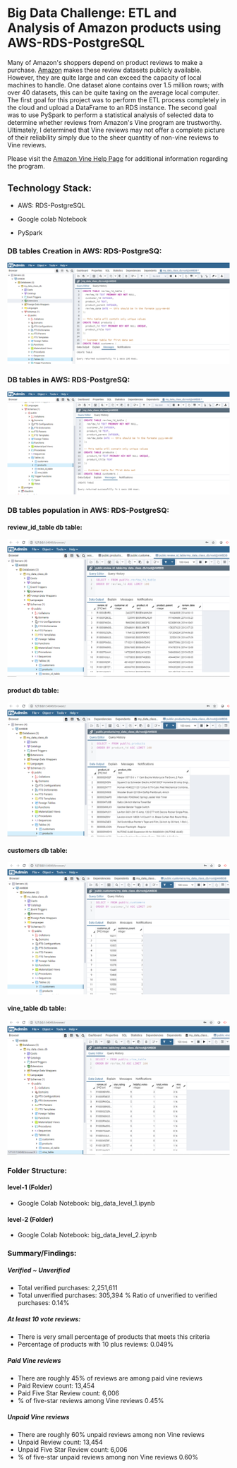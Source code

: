 # Big Data Challenge: ETL and Analysis of Amazon products using AWS-RDS-PostgreSQL

Many of Amazon's shoppers depend on product reviews to make a purchase. [Amazon](https://s3.amazonaws.com/amazon-reviews-pds/tsv/index.txt) makes these review datasets publicly available. However, they are quite large and can exceed the capacity of local machines to handle. One dataset alone contains over 1.5 million rows; with over 40 datasets, this can be quite taxing on the average local computer. The first goal for this project was to perform the ETL process completely in the cloud and upload a DataFrame to an RDS instance. The second goal was to use PySpark to perform a statistical analysis of selected data to determine whether reviews from Amazon's Vine program are trustworthy. Ultimately, I determined that Vine reviews may not offer a complete picture of their reliability simply due to the sheer quantity of non-vine reviews to Vine reviews.

Please visit the [Amazon Vine Help Page](https://www.amazon.com/gp/vine/help?ie=UTF8) for additional information regarding the program.

## Technology Stack:

* AWS: RDS-PostgreSQL

* Google colab Notebook

* PySpark


### DB tables Creation in AWS: RDS-PostgreSQ:

![schema file](Images/dbTable1.PNG)

### DB tables in AWS: RDS-PostgreSQ:

![schema file](Images/dbTable2.PNG)

### DB tables population in AWS: RDS-PostgreSQ:

#### review_id_table db table:
![schema file](Images/dbTablePop_1.PNG)

#### product db table:
![schema file](Images/dbTablePop_2.PNG)

#### customers db table:
![schema file](Images/dbTablePop_3.PNG)

#### vine_table db table:
![schema file](Images/dbTablePop_4.PNG)

### Folder Structure:
   
#### level-1 (Folder)
- Google Colab Notebook: big_data_level_1.ipynb  
   
#### level-2 (Folder)
  
  * Google Colab Notebook: big_data_level_2.ipynb 


### Summary/Findings:
##### Verified ~ Unverified 
- Total verified purchases: 2,251,611
- Total unverified purchases: 305,394
% Ratio of unverified to verified purchases: 0.14%

##### At least 10 vote reviews:  
- There is very small percentage of products that meets this criteria 
- Percentage of products with 10 plus reviews:  0.049%

##### Paid Vine reviews
- There are roughly 45% of reviews are among paid vine reviews
- Paid Review count:  13,454
- Paid Five Star Review count:  6,006
- % of five-star reviews among Vine reviews 0.45%

##### Unpaid Vine reviews
- There are roughly 60% unpaid reviews among non Vine reviews 
- Unpaid Review count:  13,454
- Unpaid Five Star Review count:  6,006
- % of five-star unpaid reviews among non Vine reviews 0.60%